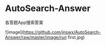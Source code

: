 # AutoSearch-Answer
各答题App搜索答案

![image](https://github.com/jnswx/AutoSearch-Answer/raw/master/image/run first.jpg)
